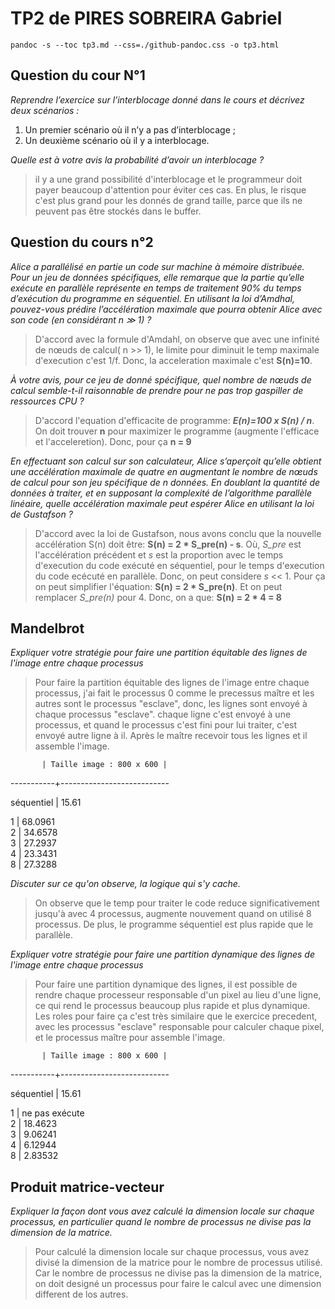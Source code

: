 # TP2 de PIRES SOBREIRA Gabriel

`pandoc -s --toc tp3.md --css=./github-pandoc.css -o tp3.html`


## Question du cour N°1
*Reprendre l’exercice sur l’interblocage donné dans le cours et décrivez deux scénarios :*
1. Un premier scénario où il n’y a pas d’interblocage ;
2. Un deuxième scénario où il y a interblocage.

*Quelle est à votre avis la probabilité d’avoir un interblocage ?*
>il y a une grand possibilité d'interblocage et le programmeur doit payer beaucoup d'attention pour éviter ces cas. En plus, le risque c'est plus grand pour les donnés de grand taille, parce que ils ne peuvent pas être stockés dans le buffer.

## Question du cours n°2
*Alice a parallélisé en partie un code sur machine à mémoire distribuée. Pour un jeu de données spécifiques, elle remarque que la partie qu’elle exécute en parallèle représente en temps de traitement 90% du temps d’exécution du programme en séquentiel. En utilisant la loi d’Amdhal, pouvez-vous prédire l’accélération maximale que pourra obtenir Alice avec son code (en considérant n ≫ 1) ?*

>D'accord avec la formule d'Amdahl, on observe que avec une infinité de nœuds de calcul( n >> 1), le limite pour diminuit le temp maximale d'execution c'est 1/f. Donc, la acceleration maximale c'est **S(n)=10**.

 *À votre avis, pour ce jeu de donné spécifique, quel nombre de nœuds de calcul semble-t-il raisonnable de prendre pour ne pas trop gaspiller de ressources CPU ?* 

>D'accord l'equation d'efficacite de programme:
>***E(n)=100 x S(n) / n***.
>On doit trouver **n** pour maximizer le programme (augmente l'efficace et l'acceleretion). Donc, pour ça **n = 9**

*En effectuant son calcul sur son calculateur, Alice s’aperçoit qu’elle obtient une accélération maximale de quatre en augmentant le nombre de nœuds de calcul pour son jeu spécifique de n données. En doublant la quantité de données à traiter, et en supposant la complexité de l’algorithme parallèle linéaire, quelle accélération maximale peut espérer Alice en utilisant la loi de Gustafson ?*

>D'accord avec la loi de Gustafson, nous avons conclu que la nouvelle accélération S(n) doit être: **S(n) = 2 * S_pre(n) - s**. Où, *S_pre* est l'accélération précédent et *s* est la proportion avec le temps d'execution du code exécuté en séquentiel, pour le temps d'execution du code ecécuté en parallèle. Donc, on peut considere *s* << 1. Pour ça on peut simplifier l'équation: **S(n) = 2 * S_pre(n)**. Et on peut remplacer *S_pre(n)* pour 4. Donc, on a que: **S(n) = 2 * 4 = 8**

## Mandelbrot 

*Expliquer votre stratégie pour faire une partition équitable des lignes de l'image entre chaque processus*

>Pour faire la partition équitable des lignes de l'image entre chaque processus, j'ai fait le processus 0 comme le precessus maître et les autres sont le processus "esclave", donc, les lignes sont envoyé à chaque processus "esclave". chaque ligne c'est envoyé à une processus, et quand le processus c'est fini pour lui traiter, c'est envoyé autre ligne à il. Après le maître recevoir tous les lignes et il assemble l'image.

           | Taille image : 800 x 600 | 
-----------+---------------------------

séquentiel | 15.61

1          | 68.0961          
2          | 34.6578             
3          | 27.2937             
4          | 23.3431             
8          | 27.3288             


*Discuter sur ce qu'on observe, la logique qui s'y cache.*

>On observe que le temp pour traiter le code reduce significativement jusqu'à avec 4 processus, augmente nouvement quand on utilisé 8 processus. De plus, le programme séquentiel est plus rapide que le parallèle.

*Expliquer votre stratégie pour faire une partition dynamique des lignes de l'image entre chaque processus*

>Pour faire une partition dynamique des lignes, il est possible de rendre chaque processeur responsable d'un pixel au lieu d'une ligne, ce qui rend le processus beaucoup plus rapide et plus dynamique. Les roles pour faire ça c'est très similaire que le exercice precedent, avec les processus "esclave" responsable pour calculer chaque pixel, et le processus maître pour assemble l'image.  

           | Taille image : 800 x 600 | 
-----------+---------------------------

séquentiel | 15.61       

1          | ne pas exécute             
2          | 18.4623             
3          | 9.06241             
4          | 6.12944             
8          | 2.83532             



## Produit matrice-vecteur



*Expliquer la façon dont vous avez calculé la dimension locale sur chaque processus, en particulier quand le nombre de processus ne divise pas la dimension de la matrice.*

>Pour calculé la dimension locale sur chaque processus, vous avez divisé la dimension de la matrice pour le nombre de processus utilisé. Car le nombre de processus ne divise pas la dimension de la matrice, on doit designé un processus pour faire le calcul avec une dimension different de los autres.   